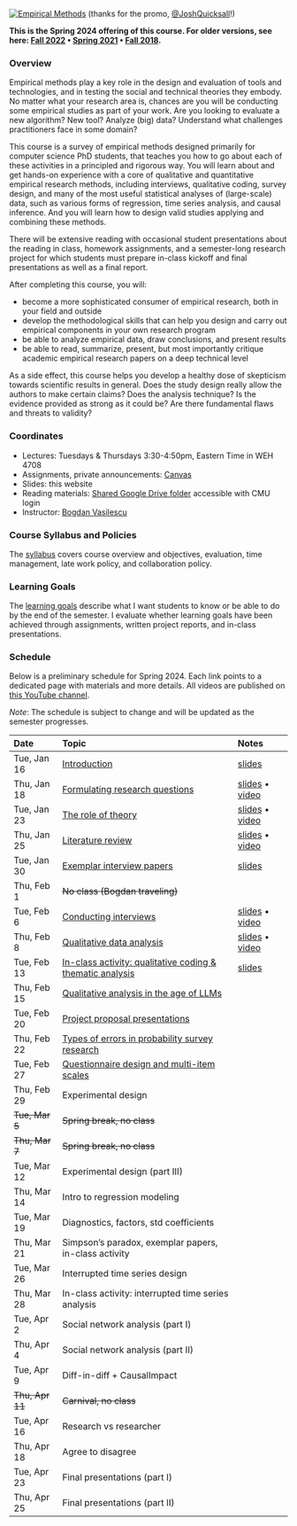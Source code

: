 [![Empirical Methods](assets/promo/promo.001.jpeg)](https://www.youtube.com/watch?v=TFkcCqmlLms "17-803 Empirical Methods")
(thanks for the promo, [@JoshQuicksall](https://twitter.com/JoshQuicksall)!)

**This is the Spring 2024 offering of this course. For older versions, see here: [Fall 2022](fall-2022/) • [Spring 2021](spring-2021/) • [Fall 2018](fall-2018/).**

### Overview

Empirical methods play a key role in the design and evaluation of tools and technologies, 
and in testing the social and technical theories they embody. No matter what your 
research area is, chances are you will be conducting some empirical studies as 
part of your work. Are you looking to evaluate a new algorithm? New tool? 
Analyze (big) data? Understand what challenges practitioners face in some domain? 

This course is a survey of empirical methods designed primarily for computer 
science PhD students, that teaches you how to go about each of these activities 
in a principled and rigorous way. 
You will learn about and get hands-on experience with a core of qualitative and 
quantitative empirical research methods, including interviews, qualitative coding, 
survey design, and many of the most useful statistical analyses of (large-scale) 
data, such as various forms of regression, time series analysis, and causal inference. 
And you will learn how to design valid studies applying and combining these methods.

There will be extensive reading with occasional student presentations about 
the reading in class, homework assignments, and a semester-long research 
project for which students must prepare in-class kickoff and final presentations 
as well as a final report.

After completing this course, you will:

-  become a more sophisticated consumer of empirical research, both in your field and outside
-  develop the methodological skills that can help you design and carry out empirical components in your own research program
-  be able to analyze empirical data, draw conclusions, and present results 
-  be able to read, summarize, present, but most importantly critique academic empirical research papers on a deep technical level

As a side effect, this course helps you develop a healthy dose of skepticism towards scientific results in general. Does the study design really allow the authors to make certain claims? Does the analysis technique? Is the evidence provided as strong as it could be? Are there fundamental flaws and threats to validity?

### Coordinates
- Lectures: Tuesdays & Thursdays 3:30-4:50pm, Eastern Time in WEH 4708
- Assignments, private announcements: [Canvas](https://canvas.cmu.edu/courses/39794)
- Slides: this website
- Reading materials: [Shared Google Drive folder](https://drive.google.com/drive/folders/1lSOQlbw-cRmT47_itpIJkTZua_IASNgB?usp=sharing) accessible with CMU login
- Instructor: [Bogdan Vasilescu](https://bvasiles.github.io)
<!-- - Teaching assistant: -->

### Course Syllabus and Policies
The [syllabus](syllabus.md) covers course overview and objectives, evaluation, 
time management, late work policy, and collaboration policy.

### Learning Goals
The [learning goals](learning-goals.md) describe what I want students to know 
or be able to do by the end of the semester. 
I evaluate whether learning goals have been achieved through assignments, 
written project reports, and in-class presentations.


### Schedule

Below is a preliminary schedule for Spring 2024. Each link points to a dedicated page with materials and more details.
All videos are published on [this YouTube channel](https://youtube.com/playlist?list=PLuPUOEODcOmsS409iKohAewobtQswdI7M).

*Note*: The schedule is subject to change and will be updated as the semester progresses. 

| Date        		| Topic 	| Notes |
| :------------- 	|:--------|:-------- |
Tue, Jan 16 | [Introduction](pages/jan16-intro.md) | [slides](slides/01-intro.pdf)
Thu, Jan 18 | [Formulating research questions](pages/jan18-rqs.md) | [slides](slides/02-rqs.pdf) • [video](https://youtu.be/tvapW-H4R9A)
Tue, Jan 23 | [The role of theory](pages/jan23-theory.md) | [slides](slides/03-theory.pdf) • [video](https://youtu.be/Kdu68doozkQ)
Thu, Jan 25 | [Literature review](pages/jan25-litreview.md) | [slides](slides/04-litreview.pdf) • [video](https://youtu.be/xmUd7hrGKSg)
Tue, Jan 30 | [Exemplar interview papers](pages/jan30-interviews-examples.md) | [slides](slides/05-interviewing-examples.pdf)
Thu, Feb 1 | ~~No class (Bogdan traveling)~~ | 
Tue, Feb 6 | [Conducting interviews](pages/feb06-interviews.md) | [slides](slides/06-interviewing.pdf) • [video](https://youtu.be/HuA6hB0_rpM)
Thu, Feb 8 | [Qualitative data analysis](pages/feb08-coding.md) | [slides](slides/07-qualitative-coding.pdf) • [video](https://youtu.be/rlfYq7jIjxU)
Tue, Feb 13 | [In-class activity: qualitative coding & thematic analysis](pages/feb12-coding-hands-on.md) | [slides](slides/08-qualitative-coding-recitation.pdf)
Thu, Feb 15 | [Qualitative analysis in the age of LLMs](pages) | 
Tue, Feb 20 | [Project proposal presentations](pages) | 
Thu, Feb 22 | [Types of errors in probability survey research](pages) | 
Tue, Feb 27 | [Questionnaire design and multi-item scales](pages) | 
Thu, Feb 29 | Experimental design | 
~~Tue, Mar 5~~ | ~~Spring break, no class~~ |
~~Thu, Mar 7~~ | ~~Spring break, no class~~ |
Tue, Mar 12 | Experimental design (part III) | 
Thu, Mar 14 | Intro to regression modeling | 
Tue, Mar 19 | Diagnostics, factors, std coefficients | 
Thu, Mar 21 | Simpson’s paradox, exemplar papers, in-class activity | 
Tue, Mar 26 | Interrupted time series design | 
Thu, Mar 28 | In-class activity: interrupted time series analysis | 
Tue, Apr 2 | Social network analysis (part I) | 
Thu, Apr 4 | Social network analysis (part II) | 
Tue, Apr 9 | Diff-in-diff + CausalImpact | 
~~Thu, Apr 11~~ | ~~Carnival, no class~~ |
Tue, Apr 16 | Research vs researcher | 
Thu, Apr 18 | Agree to disagree | 
Tue, Apr 23 | Final presentations (part I) | 
Thu, Apr 25 | Final presentations (part II) | 

